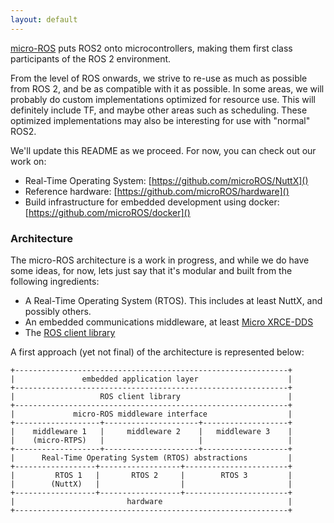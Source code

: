 ```yaml
---
layout: default
---
```


[micro-ROS](https://cordis.europa.eu/project/rcn/213167_en.html) puts ROS2 onto microcontrollers, making them first class participants of the ROS 2 environment.

From the level of ROS onwards, we strive to re-use as much as possible from ROS 2, and be as compatible with it as possible. In some areas, we will probably do custom implementations optimized for resource use. This will definitely include TF, and maybe other areas such as scheduling. These optimized implementations may also be interesting for use with "normal" ROS2.

We'll update this README as we proceed. For now, you can check out our work on:
 - Real-Time Operating System: [https://github.com/microROS/NuttX]()
 - Reference hardware: [https://github.com/microROS/hardware]()
 - Build infrastructure for embedded development using docker: [https://github.com/microROS/docker]()

### Architecture
The micro-ROS architecture is a work in progress, and while we do have some ideas, for now, lets just say that it's modular and built from the following ingredients:

 - A Real-Time Operating System (RTOS). This includes at least NuttX, and possibly others.
 - An embedded communications middleware, at least [Micro XRCE-DDS](https://github.com/eProsima/Micro-XRCE-DDS)
 - The [ROS client library](http://github.com/microROS/rcl)

A first approach (yet not final) of the architecture is represented below:

```
+-------------------------------------------------------------+
|               embedded application layer                    |
+-------------------------------------------------------------+
|                   ROS client library                        |
+-------------------------------------------------------------+
|             micro-ROS middleware interface                  |
+-------------------+---------------------+-------------------+
|    middleware 1   |     middleware 2    |   middleware 3    |
|    (micro-RTPS)   |                     |                   |
+-------------------+---------------------+-------------------+
|      Real-Time Operating System (RTOS) abstractions         |
+------------------+------------------+-----------------------+
|         RTOS 1   |       RTOS 2     |        RTOS 3         |
|        (NuttX)   |                  |                       |
+------------------+------------------+-----------------------+
|                         hardware                            |
+-------------------------------------------------------------+
```